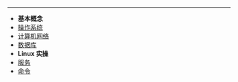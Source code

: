 
<hr style="margin: 5px 0;">

- **基本概念**
- [操作系统](./OS/README.md)
- [计算机网络](./Internet/README.md)
- [数据库](./databases/README.md)
- **Linux 实操**
- [服务](./linuxInternet/README.md)
- [命令](./LinuxCommand/README.md)
